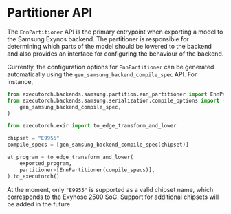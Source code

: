 # Partitioner API

The `EnnPartitioner` API is the primary entrypoint when exporting a model to the Samsung
Exynos backend. The partitioner is responsible for determining which parts of the model
should be lowered to the backend and also provides an interface for configuring the
behaviour of the backend.

Currently, the configuration options for `EnnPartitioner` can be generated automatically
using the `gen_samsung_backend_compile_spec` API. For instance,

```python
from executorch.backends.samsung.partition.enn_partitioner import EnnPartitioner
from executorch.backends.samsung.serialization.compile_options import (
    gen_samsung_backend_compile_spec,
)

from executorch.exir import to_edge_transform_and_lower

chipset = "E9955"
compile_specs = [gen_samsung_backend_compile_spec(chipset)]

et_program = to_edge_transform_and_lower(
    exported_program,
    partitioner=[EnnPartitioner(compile_specs)],
).to_executorch()
```

At the moment, only `"E9955"` is supported as a valid chipset name, which corresponds to
the Exynose 2500 SoC. Support for additional chipsets will be added in the future.
